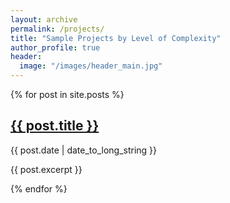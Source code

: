 ```yaml
---
layout: archive
permalink: /projects/
title: "Sample Projects by Level of Complexity"
author_profile: true
header:
  image: "/images/header_main.jpg"
---
```


{% for post in site.posts %}
<article>
  <h2>
    <a href="{{ post.url }}">
      {{ post.title }}
    </a>
  </h2>
  <time datetime="{{ post.date | date: "%Y-%m-%d" }}">{{ post.date | date_to_long_string }}</time>
  <p>{{ post.excerpt }}</p>
</article>
{% endfor %}
